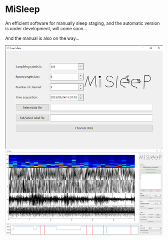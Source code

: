 # MiSleep

An efficient software for manually sleep staging, and the automatic version is under development, will come soon...

And the manual is also on the way...

![img.png](img.png)
![img_1.png](img_1.png)